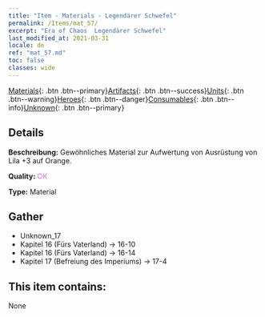 ```yaml
---
title: "Item - Materials - Legendärer Schwefel"
permalink: /Items/mat_57/
excerpt: "Era of Chaos  Legendärer Schwefel"
last_modified_at: 2021-03-31
locale: de
ref: "mat_57.md"
toc: false
classes: wide
---
```

 [Materials](/de/Items/){: .btn .btn--primary}[Artifacts](/de/Items/Artifacts/){: .btn .btn--success}[Units](/de/Items/Units/){: .btn .btn--warning}[Heroes](/de/Items/Heroes/){: .btn .btn--danger}[Consumables](/de/Items/Consumables/){: .btn .btn--info}[Unknown](/de/Items/Unknown/){: .btn .btn--primary}

## Details
 **Beschreibung:** Gewöhnliches Material zur Aufwertung von Ausrüstung von Lila +3 auf Orange.

 **Quality:** <span style="color: #DA70D6">OK</span>

 **Type:** Material

## Gather

*    Unknown_17 
*    Kapitel 16 (Fürs Vaterland) -> 16-10 
*    Kapitel 16 (Fürs Vaterland) -> 16-14 
*    Kapitel 17 (Befreiung des Imperiums) -> 17-4 

## This item contains:

  None

